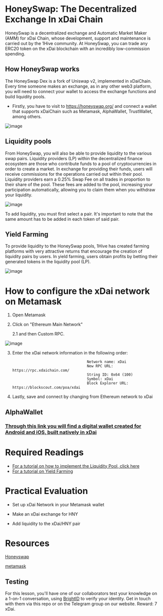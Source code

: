 # HoneySwap: The Decentralized Exchange In xDai Chain

HoneySwap is a decentralized exchange and Automatic Market Maker (AMM) for xDai Chain, whose development, support and maintenance is carried out by the 1Hive community.
At HoneySwap, you can trade any ERC20 token on the xDai blockchain with an incredibly low-commission spending.

## How HoneySwap works

The HoneySwap Dex is a fork of Uniswap v2, implemented in xDaiChain. Every time someone makes an exchange, as in any other web3 platform, you will need to connect your wallet to access the exchange functions and build liquidity pools.

* Firstly, you have to visit to https://honeyswap.org/ and connect a wallet that supports xDaiChain such as Metamask, AlphaWallet, TrustWallet, among others.

![image](https://cryptoast.fr/wp-content/uploads/2021/06/honeyswap-xcomb-exchange-decentralise-frais-minimes-xdai.jpg)


## Liquidity pools

From HoneySwap, you will also be able to provide liquidity to the various swap pairs. Liquidity providers (LP) within the decentralized finance ecosystem are those who contribute funds to a pool of cryptocurrencies in order to create a market. In exchange for providing their funds, users will receive commissions for the operations carried out within their pool. Liquidity providers earn a 0.25% Swap Fee on all trades in proportion to their share of the pool. These fees are added to the pool, increasing your participation automatically, allowing you to claim them when you withdraw your liquidity.

![image](https://user-images.githubusercontent.com/58176712/133016637-39b14536-f69a-49af-89df-1951be31deca.png)

To add liquidity, you must first select a pair. It's important to note that the same amount has to be added in each token of said pair.

## Yield Farming

To provide liquidity to the HoneySwap pools, 1Hive has created farming platforms with very attractive returns that encourage the creation of liquidity pairs by users. In yield farming, users obtain profits by betting their generated tokens in the liquidity pool (LP).

![image](https://user-images.githubusercontent.com/58176712/133018038-60184773-9fc5-46ec-9eef-256cc8898fe3.png)


# How to configure the xDai network on Metamask

   1. Open Metamask

   2. Click on "Ethereum Main Network" 

      2.1 and then Custom RPC.

  ![image](https://user-images.githubusercontent.com/58176712/133018971-1c3fe5a4-ee0c-4703-b020-ab7859e66fa4.png)

 3. Enter the xDai network information in the following order:


                                          Network name: xDai
                                          New RPC URL: https://rpc.xdaichain.com/
                                          String ID: 0x64 (100)
                                          Symbol: xDai
                                          Block Explorer URL: https://blockscout.com/poa/xdai


4. Lastly, save and connect by changing from Ethereum network to xDai

## AlphaWallet

### [Through this link you will find a digital wallet created for Android and iOS, built natively in xDai](https://alphawallet.com/)


# Required Readings

* [For a tutorial on how to implement the Liquidity Pool, click here](https://honeyswap.org/liquidity-pool)
* [For a tutorial on Yield Farming](https://honeyswap.org/yield-farming)

# Practical Evaluation

* Set up xDai Network in your Metamask wallet

* Make an xDai exchange for HNY

* Add liquidity to the xDai/HNY pair

# Resources

[Honeyswap](https://honeyswap.org/)

[metamask](https://metamask.io/)

## Testing

For this lesson, you'll have one of our collaborators test your knowledge on a 1-on-1 conversation, using [BrightID](https://www.brightid.org/) to verify your identity. Get in touch with them via this repo or on the Telegram group on our website. Reward: 7 xDai.


